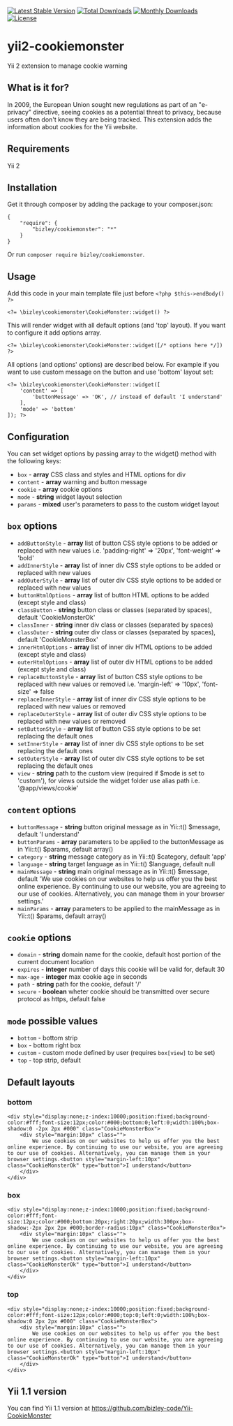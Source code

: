 [![Latest Stable Version](https://poser.pugx.org/bizley/cookiemonster/v/stable)](https://packagist.org/packages/bizley/cookiemonster)
[![Total Downloads](https://poser.pugx.org/bizley/cookiemonster/downloads)](https://packagist.org/packages/bizley/cookiemonster)
[![Monthly Downloads](https://poser.pugx.org/bizley/cookiemonster/d/monthly)](https://packagist.org/packages/bizley/cookiemonster)
[![License](https://poser.pugx.org/bizley/cookiemonster/license)](https://packagist.org/packages/bizley/cookiemonster)

# yii2-cookiemonster
Yii 2 extension to manage cookie warning

## What is it for?
In 2009, the European Union sought new regulations as part of an "e-privacy" 
directive, seeing cookies as a potential threat to privacy, because users often 
don't know they are being tracked. 
This extension adds the information about cookies for the Yii website.

## Requirements
Yii 2

## Installation
Get it through composer by adding the package to your composer.json:

    {
        "require": {
            "bizley/cookiemonster": "*"
        }
    }

Or run ```composer require bizley/cookiemonster```.


## Usage
Add this code in your main template file just before ```<?php $this->endBody() ?>```

    <?= \bizley\cookiemonster\CookieMonster::widget() ?>
    
This will render widget with all default options (and 'top' layout). 
If you want to configure it add options array.

    <?= \bizley\cookiemonster\CookieMonster::widget([/* options here */]) ?>

All options (and options' options) are described below. 
For example if you want to use custom message on the button and use 'bottom' 
layout set:

    <?= \bizley\cookiemonster\CookieMonster::widget([
        'content' => [
            'buttonMessage' => 'OK', // instead of default 'I understand'
        ],
        'mode' => 'bottom'
    ]); ?>

## Configuration
You can set widget options by passing array to the widget() method with 
the following keys:

* ```box``` - __array__ CSS class and styles and HTML options for div
* ```content``` - __array__ warning and button message
* ```cookie``` - __array__ cookie options
* ```mode``` - __string__ widget layout selection
* ```params``` - __mixed__ user's parameters to pass to the custom widget layout

## ```box``` options
* ```addButtonStyle``` - __array__ list of button CSS style options to be added 
or replaced with new values i.e. 'padding-right' => '20px', 'font-weight' => 'bold'
* ```addInnerStyle``` - __array__ list of inner div CSS style options to be 
added or replaced with new values
* ```addOuterStyle``` - __array__ list of outer div CSS style options to be 
added or replaced with new values
* ```buttonHtmlOptions``` - __array__ list of button HTML options to be added 
(except style and class)
* ```classButton``` - __string__ button class or classes (separated by spaces), 
default 'CookieMonsterOk'
* ```classInner``` - __string__ inner div class or classes (separated by spaces)
* ```classOuter``` - __string__ outer div class or classes (separated by spaces), 
default 'CookieMonsterBox'
* ```innerHtmlOptions``` - __array__ list of inner div HTML options to be added 
(except style and class)
* ```outerHtmlOptions``` - __array__ list of outer div HTML options to be added 
(except style and class)
* ```replaceButtonStyle``` - __array__ list of button CSS style options to be 
replaced with new values or removed i.e. 'margin-left' => '10px', 'font-size' => false
* ```replaceInnerStyle``` - __array__ list of inner div CSS style options to be 
replaced with new values or removed
* ```replaceOuterStyle``` - __array__ list of outer div CSS style options to be 
replaced with new values or removed
* ```setButtonStyle``` - __array__ list of button CSS style options to be set 
replacing the default ones
* ```setInnerStyle``` - __array__ list of inner div CSS style options to be set 
replacing the default ones
* ```setOuterStyle``` - __array__ list of outer div CSS style options to be set 
replacing the default ones
* ```view``` - __string__ path to the custom view (required if $mode is set 
to 'custom'), for views outside the widget folder use alias path 
i.e. '@app/views/cookie'

## ```content``` options
* ```buttonMessage``` - __string__ button original message as in Yii::t() 
$message, default 'I understand'
* ```buttonParams``` - __array__ parameters to be applied to the buttonMessage 
as in Yii::t() $params, default array()
* ```category``` - __string__ message category as in Yii::t() $category, 
default 'app'
* ```language``` - __string__ target language as in Yii::t() $language, 
default null
* ```mainMessage``` - __string__ main original message as in Yii::t() $message, 
default 'We use cookies on our websites to help us offer you the best online 
experience. By continuing to use our website, you are agreeing to our use of 
cookies. Alternatively, you can manage them in your browser settings.'
* ```mainParams``` - __array__ parameters to be applied to the mainMessage as in 
Yii::t() $params, default array()

## ```cookie``` options
* ```domain``` - __string__ domain name for the cookie, default host portion of 
the current document location
* ```expires``` - __integer__ number of days this cookie will be valid for, 
default 30
* ```max-age``` - __integer__ max cookie age in seconds
* ```path``` - __string__ path for the cookie, default '/'
* ```secure``` - __boolean__ wheter cookie should be transmitted over secure 
protocol as https, default false

## ```mode``` possible values
* ```bottom``` - bottom strip
* ```box``` - bottom right box
* ```custom``` - custom mode defined by user (requires ```box[view]``` to be set)
* ```top``` - top strip, default

## Default layouts

### bottom

    <div style="display:none;z-index:10000;position:fixed;background-color:#fff;font-size:12px;color:#000;bottom:0;left:0;width:100%;box-shadow:0 -2px 2px #000" class="CookieMonsterBox">
        <div style="margin:10px" class="">
            We use cookies on our websites to help us offer you the best online experience. By continuing to use our website, you are agreeing to our use of cookies. Alternatively, you can manage them in your browser settings.<button style="margin-left:10px" class="CookieMonsterOk" type="button">I understand</button>
        </div>
    </div>

### box

    <div style="display:none;z-index:10000;position:fixed;background-color:#fff;font-size:12px;color:#000;bottom:20px;right:20px;width:300px;box-shadow:-2px 2px 2px #000;border-radius:10px" class="CookieMonsterBox">
        <div style="margin:10px" class="">
            We use cookies on our websites to help us offer you the best online experience. By continuing to use our website, you are agreeing to our use of cookies. Alternatively, you can manage them in your browser settings.<button style="margin-left:10px" class="CookieMonsterOk" type="button">I understand</button>
        </div>
    </div>

### top

    <div style="display:none;z-index:10000;position:fixed;background-color:#fff;font-size:12px;color:#000;top:0;left:0;width:100%;box-shadow:0 2px 2px #000" class="CookieMonsterBox">
        <div style="margin:10px" class="">
            We use cookies on our websites to help us offer you the best online experience. By continuing to use our website, you are agreeing to our use of cookies. Alternatively, you can manage them in your browser settings.<button style="margin-left:10px" class="CookieMonsterOk" type="button">I understand</button>
        </div>
    </div>

## Yii 1.1 version
You can find Yii 1.1 version at https://github.com/bizley-code/Yii-CookieMonster
